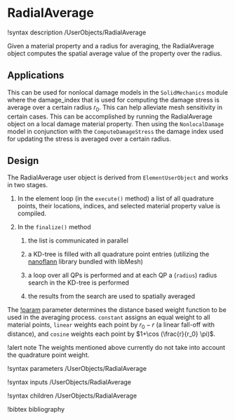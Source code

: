 # RadialAverage

!syntax description /UserObjects/RadialAverage

Given a material property and a radius for averaging, the RadialAverage object
computes the spatial average value of the property over the radius.

## Applications

This can be used for nonlocal damage models in the `SolidMechanics` module
where the damage_index that is used for computing the damage stress is average
over a certain radius $r_0$. This can help alleviate mesh sensitivity in certain
cases. This can be accomplished by running the RadialAverage object on a local
damage material property. Then using the `NonlocalDamage` model in conjunction
with the `ComputeDamageStress` the damage index used for updating the stress is
averaged over a certain radius.

## Design

The RadialAverage user object is derived from `ElementUserObject` and
works in two stages.

1. In the element loop (in the `execute()` method) a list of all quadrature
   points, their locations, indices, and selected material property value is compiled.

2. In the `finalize()` method

    1. the list is communicated in parallel

    2. a KD-tree is filled with all quadrature point entries (utilizing the
        [nanoflann](https://github.com/jlblancoc/nanoflann) library bundled with
        libMesh)

    3. a loop over all QPs is performed and at each QP a (`radius`)
        radius search in the KD-tree is performed

    4. the results from the search are used to spatially averaged


The [!param](/UserObjects/RadialAverage/weights) parameter determines the distance
based weight function to be used in the averaging process. `constant` assigns an equal weight
to all material points, `linear` weights each point by $r_0-r$ (a linear fall-off with distance),
and `cosine` weights each point by $1+\cos (\frac{r}{r_0} \pi)$.

!alert note
The weights mentioned above currently do not take into account the quadrature point weight.

!syntax parameters /UserObjects/RadialAverage

!syntax inputs /UserObjects/RadialAverage

!syntax children /UserObjects/RadialAverage

!bibtex bibliography
